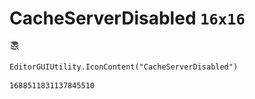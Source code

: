 # CacheServerDisabled `16x16`
<img src="/img/CacheServerDisabled.png" width=16 height=16>

``` CSharp
EditorGUIUtility.IconContent("CacheServerDisabled")
```
```
1688511831137845510
```

